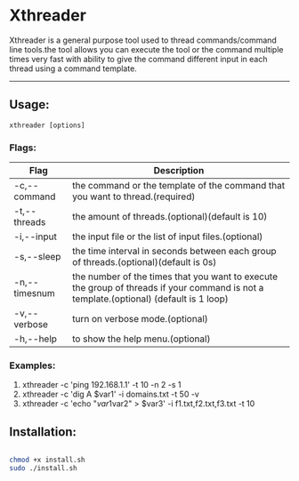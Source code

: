 # Xthreader

Xthreader is a general purpose tool used to thread commands/command line tools.the tool allows you can execute the tool or the command multiple times very fast with ability to give the command different input in each thread using a command template.


___



## Usage:

```
xthreader [options]
```

### Flags:

| Flag   |  Description  |
----|----|
  -c,--command    |   the command or the template of the command that you want to thread.(required) |  
  -t,--threads    |   the amount of threads.(optional)(default is 10) |
  -i,--input      |   the input file or the list of input files.(optional) | 
  -s,--sleep      |   the time interval in seconds between each group of threads.(optional)(default is 0s)  |
  -n,--timesnum   |    the number of the times that you want to execute the group of threads if your command is not a template.(optional) (default is 1 loop)|
  -v,--verbose    |  turn on verbose mode.(optional)|
  -h,--help       |  to show the help menu.(optional) |


### Examples:

1. xthreader -c 'ping 192.168.1.1' -t 10 -n 2 -s 1
1. xthreader -c 'dig A $var1' -i domains.txt -t 50 -v
1. xthreader -c 'echo "$var1$var2" > $var3' -i f1.txt,f2.txt,f3.txt -t 10




## Installation:

```bash

chmod +x install.sh
sudo ./install.sh

```
